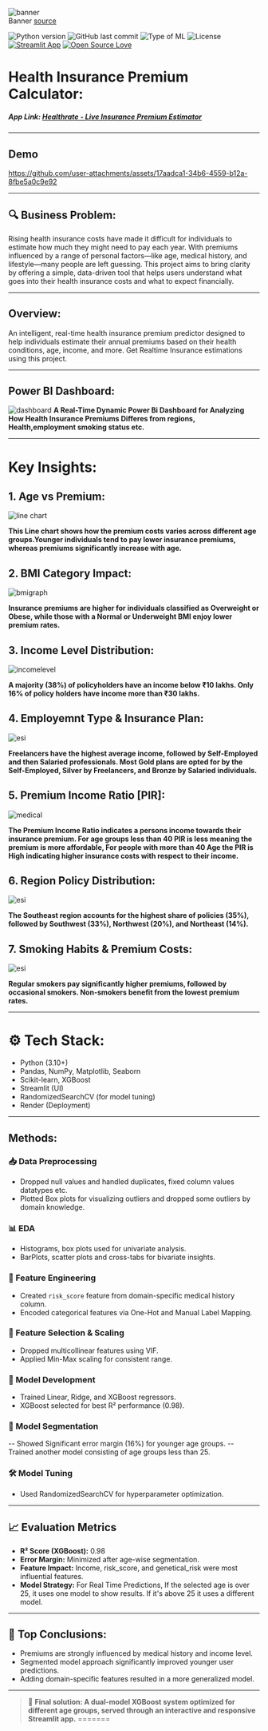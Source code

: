 ![banner](assets/banner.png)  
Banner [source](https://banner.godori.dev/)

![Python version](https://img.shields.io/badge/Python%20version-3.10%2B-lightgrey)
![GitHub last commit](https://img.shields.io/github/last-commit/adin11/ml-project-health-premium-prediction)
![Type of ML](https://img.shields.io/badge/Type%20of%20ML-Regression-blue)
![License](https://img.shields.io/badge/License-MIT-green)
[![Streamlit App](https://img.shields.io/badge/Deployed%20with-render-purple)]()
[![Open Source Love](https://badges.frapsoft.com/os/v1/open-source.svg?v=103)](https://github.com/ellerbrock/open-source-badges/)

# Health Insurance Premium Calculator:
##### App Link: [Healthrate - Live Insurance Premium Estimator](https://healthrate.onrender.com)

---
## Demo
https://github.com/user-attachments/assets/17aadca1-34b6-4559-b12a-8fbe5a0c9e92

---

## 🔍 Business Problem:
Rising health insurance costs have made it difficult for individuals to estimate how much they might need to pay each year. With premiums influenced by a range of personal factors—like age, medical history, and lifestyle—many people are left guessing. This project aims to bring clarity by offering a simple, data-driven tool that helps users understand what goes into their health insurance costs and what to expect financially.

--- 

## Overview:
An intelligent, real-time health insurance premium predictor designed to help individuals estimate their annual premiums based on their health conditions, age, income, and more. Get Realtime Insurance estimations using this project.

---

## Power BI Dashboard:
![dashboard](assets/dashboard.png)
**A Real-Time Dynamic Power Bi Dashboard for Analyzing How Health Insurance Premiums Differes from regions, Health,employment smoking status etc.**

--- 

# Key Insights:

## 1. Age vs Premium:
![line chart](assets/age.png)


**This Line chart shows how the premium costs varies across different age groups.Younger individuals tend to pay lower insurance premiums, whereas premiums significantly increase with age.**

## 2. BMI Category Impact:
![bmigraph](assets/bmi.png)


**Insurance premiums are higher for individuals classified as Overweight or Obese, while those with a Normal or Underweight BMI enjoy lower premium rates.**

## 3. Income Level Distribution:
![incomelevel](assets/income.png)


**A majority (38%) of policyholders have an income below ₹10 lakhs. Only 16% of policy holders have income more than ₹30 lakhs.**


## 4. Employemnt Type & Insurance Plan:
![esi](assets/insure.png)

**Freelancers have the highest average income, followed by Self-Employed and then Salaried professionals. Most Gold plans are opted for by the Self-Employed, Silver by Freelancers, and Bronze by Salaried individuals.**

## 5. Premium Income Ratio [PIR]:
![medical](assets/pri.png)


**The Premium Income Ratio indicates a persons income towards their insurance premium. For age groups less than 40 PIR is less meaning the premium is more affordable, For people with more than 40 Age the PIR is High indicating higher insurance costs with respect to their income.**

## 6. Region Policy Distribution:
![esi](assets/region.png)

**The Southeast region accounts for the highest share of policies (35%), followed by Southwest (33%), Northwest (20%), and Northeast (14%).**

## 7. Smoking Habits & Premium Costs:
![esi](assets/smoke.png)

**Regular smokers pay significantly higher premiums, followed by occasional smokers. Non-smokers benefit from the lowest premium rates.**

--- 

# ⚙️ Tech Stack:
- Python (3.10+)
- Pandas, NumPy, Matplotlib, Seaborn
- Scikit-learn, XGBoost
- Streamlit (UI)
- RandomizedSearchCV (for model tuning)
- Render (Deployment) 

---

## Methods:

### 📥 Data Preprocessing
- Dropped null values and handled duplicates, fixed column values datatypes etc.
- Plotted Box plots for visualizing outliers and dropped some outliers by domain knowledge.

### 📊 EDA
- Histograms, box plots used for univariate analysis.
- BarPlots, scatter plots and cross-tabs for bivariate insights.

### 🧠 Feature Engineering
- Created `risk_score` feature from domain-specific medical history column.
- Encoded categorical features via One-Hot and Manual Label Mapping.

### 🧮 Feature Selection & Scaling
- Dropped multicollinear features using VIF.
- Applied Min-Max scaling for consistent range.

### 🤖 Model Development
- Trained Linear, Ridge, and XGBoost regressors.
- XGBoost selected for best R² performance (0.98).

### 🔀 Model Segmentation
-- Showed Significant error margin (16%) for younger age groups.
-- Trained another model consisting of age groups less than 25.

### 🛠️ Model Tuning
- Used RandomizedSearchCV for hyperparameter optimization.

---

## 📈 Evaluation Metrics
- **R² Score (XGBoost):** 0.98  
- **Error Margin:** Minimized after age-wise segmentation.  
- **Feature Impact:** Income, risk_score, and genetical_risk were most influential features.
- **Model Strategy:** For Real Time Predictions, If the selected age is over 25, it uses one model to show results. If it's above 25 it uses a different model.

---

## 📌 Top Conclusions:
- Premiums are strongly influenced by medical history and income level.
- Segmented model approach significantly improved younger user predictions.
- Adding domain-specific features resulted in a more generalized model.

---
> 🚀 **Final solution: A dual-model XGBoost system optimized for different age groups, served through an interactive and responsive Streamlit app.**
=======

